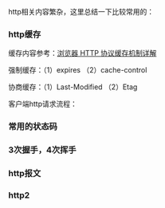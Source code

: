 http相关内容繁杂，这里总结一下比较常用的：

### http缓存

缓存内容参考：<a href="https://my.oschina.net/leejun2005/blog/369148">浏览器 HTTP 协议缓存机制详解</a>

强制缓存：（1）expires （2）cache-control

协商缓存：（1）Last-Modified （2）Etag

客户端http请求流程：




### 常用的状态码


### 3次握手，4次挥手


### http报文


### http2
